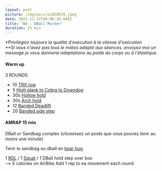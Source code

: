 ```yaml
---
layout: post
picture: /img/pics/p1020639.jpeg
date: 2022-12-31T08:00:39.046Z
title: "04 : DBall Murder"
duration: 25 min
---
```

*\*Privilégiez toujours la qualité d'exécution à la vitesse d'exécution*\
*\*\*Si vous n'avez pas tous le matos adapté aux séances, envoyez moi un message je vous donnerai adaptations au poids du corps ou à l'élastique.*

#### Warm up

3 ROUNDS

* 10 [TRX row](https://www.youtube.com/watch?v=lBxgQ2FEiH8)
* 5 [High plank to Cobra to Downdog](https://www.youtube.com/watch?v=3x0CjmxEb08)
* 30s [Hollow hold](https://www.youtube.com/watch?v=4xRpGgttca8)
* 30s [Arch hold](https://www.youtube.com/watch?v=prz7jmsyOaQ)
* 12 [Banded Deadlift](https://www.youtube.com/watch?v=JqSk2ydDIkk)
* 20 [Banded side step](https://www.youtube.com/watch?v=CPvijTQz6a0) 

#### AMRAP 15 min

DBall or Sandbag complex (choisissez un poids que vous pouvez tenir au moins une minute)

Tenir le sandbag ou dball en [bear hug](https://www.youtube.com/watch?v=QbcXYQc-nsI). 

1 [RDL](https://www.youtube.com/shorts/Av6itwDL1jU) / 1 [Squat](https://www.youtube.com/watch?v=LtNSUhZJWJU) / 1 DBall hold step over box\
--> 5 calories on AirBike
Add 1 rep to ea movement each round